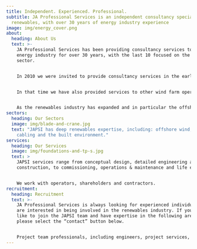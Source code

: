 ```yaml
---
title: Independent. Experienced. Professional.
subtitle: JA Professional Services is an independent consultancy specialising in
  renewables, with over 30 years of energy industry experience
image: img/energy_cover.png
about:
  heading: About Us
  text: >-
    JA Professional Services has been providing consultancy services to the
    energy industry for over 30 years, with the last 10 focused on the renewable
    sector.  


    In 2010 we were invited to provide consultancy services in the early stages of what was to become the world’s largest wind farm, something that we continue to be involved with during the Operations & Maintenance phase.


    In that time we have also provided services to other wind farm operators and shareholders, ranging from early stage planning through to O&M support.


    As the renewables industry has expanded and in particular the offshore wind industry has developed worldwide, we have become involved in multinational projects for international clients.
sectors:
  heading: Our Sectors
  image: img/blade-and-crane.jpg
  text: "JAPSI has deep renewables expertise, including: offshore wind, subsea
    cabling and the built environment."
services:
  heading: Our Services
  image: img/foundations-and-tp-s.jpg
  text: >
    JAPSI services range from conceptual design, detailed engineering and
    construction, to commissioning, operations & maintenance and life extension.


    We work with operators, shareholders and contractors.
recruitment:
  heading: Recruitment
  text: >-
    JA Professional Services is always looking for experienced individuals who
    are interested in being involved in the renewables industry. If you would
    like to join the JAPSI team and have expertise in the following areas,
    please select the “contact” button below.


    Project team professionals, including engineers, project services, offshore representatives, package managers and contract engineers & administrators.
---
```

